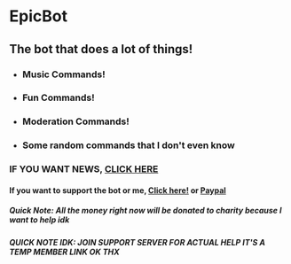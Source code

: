 # EpicBot
## The bot that does a lot of things!
* ### Music Commands!
* ### Fun Commands!
* ### Moderation Commands!
* ### Some random commands that I don't even know
### IF YOU WANT NEWS, **[CLICK HERE](https://github.com/Justin2528/EpicBot/blob/glitch/NEWS.md)**
#### If you want to support the bot or me, [Click here!](https://www.patreon.com/join/discordepicbot/ "Patreon") or [Paypal](https://www.paypal.me/DaJustin2528)
##### ***Quick Note***: All the money ***right now*** will be donated to charity because I want to help idk
###### ***QUICK NOTE IDK: JOIN SUPPORT SERVER FOR ACTUAL HELP IT'S A TEMP MEMBER LINK OK THX***

